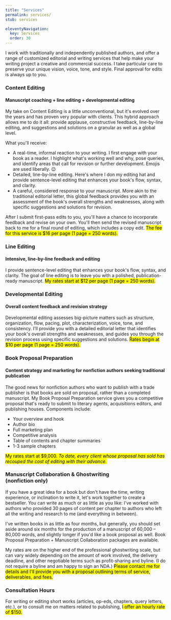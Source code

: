 ```yaml
---
title: "Services"
permalink: services/
stub: services

eleventyNavigation:
  key: Services
  order: 30
---
```


I work with traditionally and independently published authors, and offer a range of customized editorial and writing services that help make your writing project a creative and commercial success. I take particular care to preserve your unique vision, voice, tone, and style. Final approval for edits is always up to you.

### Content Editing

#### Manuscript coaching + line editing + developmental editing

My take on Content Editing is a little unconventional, but it's evolved over the years and has proven very popular with clients. This hybrid approach allows me to do it all: provide applause, constructive feedback, line-by-line editing, and suggestions and solutions on a granular as well as a global level.

What you'll receive:

* A real-time, informal reaction to your writing. I first engage with your book as a reader. I highlight what's working well and why, pose queries, and identify areas that call for revision or further development. Emojis are used liberally. 😉
* Detailed, line-by-line editing. Here's where I don my editing hat and provide sentence-level editing that enhances your book's flow, syntax, and clarity.
* A careful, considered response to your manuscript. More akin to the traditional editorial letter, this global feedback provides you with an assessment of the book's overall strengths and weaknesses, along with specific suggestions and solutions for revision.

After I submit first-pass edits to you, you'll have a chance to incorporate feedback and revise on your own. You'll then send the revised manuscript back to me for a final round of editing, which includes a copy edit. <mark>The fee for this service is $16 per page (1 page = 250 words).</mark>

### Line Editing

#### Intensive, line-by-line feedback and editing

I provide sentence-level editing that enhances your book's flow, syntax, and clarity. The goal of line editing is to leave you with a polished, publication-ready manuscript. <mark>My rates start at $12 per page (1 page = 250 words).</mark>

### Developmental Editing

#### Overall content feedback and revision strategy

Developmental editing assesses big-picture matters such as structure, organization, flow, pacing, plot, characterization, voice, tone, and consistency. I'll provide you with a detailed editorial letter that identifies your book's overall strengths and weaknesses, and guides you through the revision process using specific suggestions and solutions. <mark>Rates begin at $10 per page (1 page = 250 words).</mark>

### Book Proposal Preparation

#### Content strategy and marketing for nonfiction authors seeking traditional publication

The good news for nonfiction authors who want to publish with a trade publisher is that books are sold on proposal, rather than a completed manuscript. My Book Proposal Preparation service gives you a competitive proposal that's ready to submit to literary agents, acquisitions editors, and publishing houses. Components include:

<div class="scrunched">

* Your overview and hook
* Author bio
* Full marketing plan
* Competitive analysis
* Table of contents and chapter summaries
* 1-3 sample chapters

</div>

<mark>My rates start at $9,000. _To date, every client whose proposal has sold has recouped the cost of editing with their advance._ </mark>

### Manuscript Collaboration & Ghostwriting <br /> (nonfiction only)

If you have a great idea for a book but don't have the time, writing experience, or inclination to write it, let's work together to create a bestseller. You can write as much or as little as you like: I've worked with authors who provided 30 pages of content per chapter to authors who left all the writing and research to me (and everything in between).

I've written books in as little as four months, but generally, you should set aside around six months for the production of a manuscript of 60,000 – 80,000 words, and slightly longer if you'd like a book proposal as well. Book Proposal Preparation + Manuscript Collaboration packages are available.

My rates are on the higher end of the professional ghostwriting scale, but can vary widely depending on the amount of work involved, the delivery deadline, and other negotiable terms such as profit-sharing and byline. (I do not require a byline and am happy to sign an NDA.) <mark>Please contact me for details and I'll provide you with a proposal outlining terms of service, deliverables, and fees.<mark>

### Consultation Hours

For writing or editing short works (articles, op-eds, chapters, query letters, etc.), or to consult me on matters related to publishing, <mark>I offer an hourly rate of $150.</mark>
